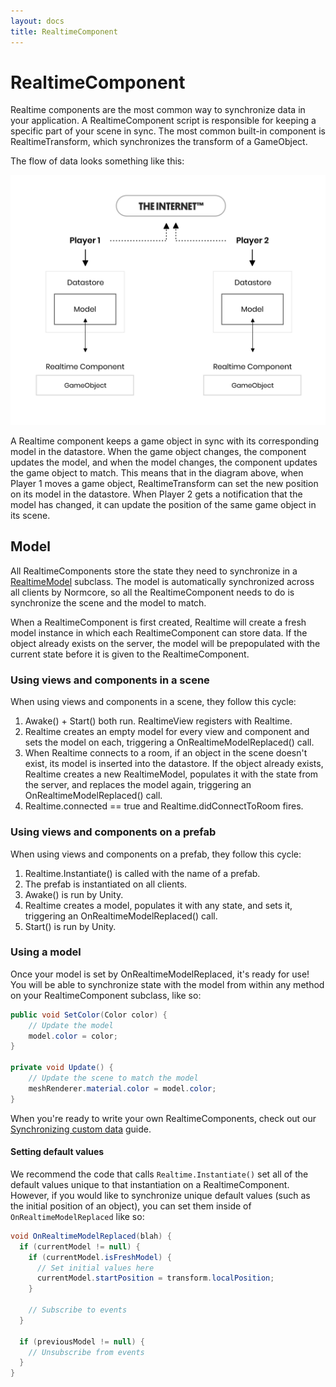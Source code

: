 ```yaml
---
layout: docs
title: RealtimeComponent
---
```

# RealtimeComponent

Realtime components are the most common way to synchronize data in your application. A RealtimeComponent script is responsible for keeping a specific part of your scene in sync. The most common built-in component is RealtimeTransform, which synchronizes the transform of a GameObject.

The flow of data looks something like this:

![](./synchronizing-custom-data/data-flow.svg "The flow of data in a Normcore application")

A Realtime component keeps a game object in sync with its corresponding model in the datastore. When the game object changes, the component updates the model, and when the model changes, the component updates the game object to match. This means that in the diagram above, when Player 1 moves a game object, RealtimeTransform can set the new position on its model in the datastore. When Player 2 gets a notification that the model has changed, it can update the position of the same game object in its scene.

## Model
All RealtimeComponents store the state they need to synchronize in a [RealtimeModel](../room/realtimemodel) subclass. The model is automatically synchronized across all clients by Normcore, so all the RealtimeComponent needs to do is synchronize the scene and the model to match.

When a RealtimeComponent is first created, Realtime will create a fresh model instance in which each RealtimeComponent can store data. If the object already exists on the server, the model will be prepopulated with the current state before it is given to the RealtimeComponent.

### Using views and components in a scene
When using views and components in a scene, they follow this cycle:
1. Awake() + Start() both run. RealtimeView registers with Realtime.
2. Realtime creates an empty model for every view and component and sets the model on each, triggering a OnRealtimeModelReplaced() call.
3. When Realtime connects to a room, if an object in the scene doesn't exist, its model is inserted into the datastore. If the object already exists, Realtime creates a new RealtimeModel, populates it with the state from the server, and replaces the model again, triggering an OnRealtimeModelReplaced() call.
4. Realtime.connected == true and Realtime.didConnectToRoom fires.

### Using views and components on a prefab
When using views and components on a prefab, they follow this cycle:
1. Realtime.Instantiate() is called with the name of a prefab.
2. The prefab is instantiated on all clients.
3. Awake() is run by Unity.
4. Realtime creates a model, populates it with any state, and sets it, triggering an OnRealtimeModelReplaced() call.
5. Start() is run by Unity.

### Using a model
Once your model is set by OnRealtimeModelReplaced, it's ready for use! You will be able to synchronize state with the model from within any method on your RealtimeComponent subclass, like so:

```csharp
public void SetColor(Color color) {
    // Update the model
    model.color = color;
}

private void Update() {
    // Update the scene to match the model
    meshRenderer.material.color = model.color;
}
```

When you're ready to write your own RealtimeComponents, check out our [Synchronizing custom data](./synchronizing-custom-data) guide.

#### Setting default values
We recommend the code that calls `Realtime.Instantiate()` set all of the default values unique to that instantiation on a RealtimeComponent. However, if you would like to synchronize unique default values (such as the initial position of an object), you can set them inside of `OnRealtimeModelReplaced` like so:

```csharp
void OnRealtimeModelReplaced(blah) {
  if (currentModel != null) {
    if (currentModel.isFreshModel) {
      // Set initial values here
      currentModel.startPosition = transform.localPosition;
    }

    // Subscribe to events
  }

  if (previousModel != null) {
    // Unsubscribe from events
  }
}
```
